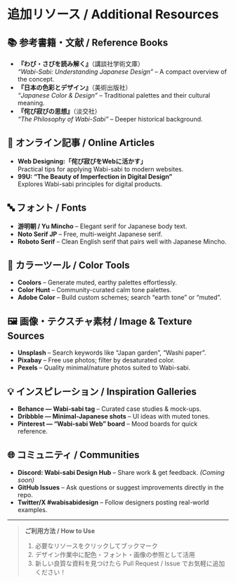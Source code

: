 # 追加リソース / Additional Resources

## 📚 参考書籍・文献 / Reference Books
- **『わび・さびを読み解く』**（講談社学術文庫）  
  *“Wabi-Sabi: Understanding Japanese Design”* – A compact overview of the concept.
- **『日本の色彩とデザイン』**（美術出版社）  
  *“Japanese Color & Design”* – Traditional palettes and their cultural meaning.
- **『侘び寂びの思想』**（淡交社）  
  *“The Philosophy of Wabi-Sabi”* – Deeper historical background.

## 📰 オンライン記事 / Online Articles
- **Web Designing:「侘び寂びをWebに活かす」**  
  Practical tips for applying Wabi-sabi to modern websites.  
- **99U: “The Beauty of Imperfection in Digital Design”**  
  Explores Wabi-sabi principles for digital products.

## 🔤 フォント / Fonts
- **游明朝 / Yu Mincho** – Elegant serif for Japanese body text.  
- **Noto Serif JP** – Free, multi-weight Japanese serif.  
- **Roboto Serif** – Clean English serif that pairs well with Japanese Mincho.

## 🎨 カラーツール / Color Tools
- **Coolors** – Generate muted, earthy palettes effortlessly.  
- **Color Hunt** – Community-curated calm tone palettes.  
- **Adobe Color** – Build custom schemes; search “earth tone” or “muted”.

## 🖼 画像・テクスチャ素材 / Image & Texture Sources
- **Unsplash** – Search keywords like “Japan garden”, “Washi paper”.  
- **Pixabay** – Free use photos; filter by desaturated color.  
- **Pexels** – Quality minimal/nature photos suited to Wabi-sabi.

## 💡 インスピレーション / Inspiration Galleries
- **Behance — Wabi-sabi tag** – Curated case studies & mock-ups.  
- **Dribbble — Minimal-Japanese shots** – UI ideas with muted tones.  
- **Pinterest — “Wabi-sabi Web” board** – Mood boards for quick reference.

## 🌐 コミュニティ / Communities
- **Discord: Wabi-sabi Design Hub** – Share work & get feedback. *(Coming soon)*  
- **GitHub Issues** – Ask questions or suggest improvements directly in the repo.  
- **Twitter/X #wabisabidesign** – Follow designers posting real-world examples.

---

> **ご利用方法 / How to Use**  
> 1. 必要なリソースをクリックしてブックマーク  
> 2. デザイン作業中に配色・フォント・画像の参照として活用  
> 3. 新しい良質な資料を見つけたら Pull Request / Issue でお気軽に追加ください！
